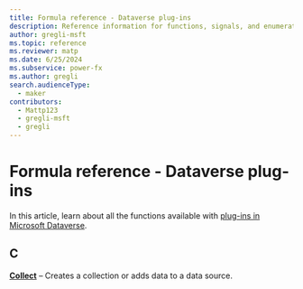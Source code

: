 ```yaml
---
title: Formula reference - Dataverse plug-ins
description: Reference information for functions, signals, and enumerations available with plug-ins in Microsoft Dataverse.
author: gregli-msft
ms.topic: reference
ms.reviewer: matp
ms.date: 6/25/2024
ms.subservice: power-fx
ms.author: gregli
search.audienceType:
  - maker
contributors:
  - Mattp123
  - gregli-msft
  - gregli
---
```


# Formula reference - Dataverse plug-ins

In this article, learn about all the functions available with [plug-ins in Microsoft Dataverse](/power-apps/maker/data-platform/low-code-plug-ins?tabs=instant).

## C

**[Collect](reference/function-clear-collect-clearcollect.md )** – Creates a collection or adds data to a data source.


